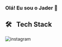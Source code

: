 ### Olá! Eu sou o Jader 👋

## 🛠 &nbsp; Tech Stack
![instagram](https://img.shields.io/badge/Instagram-E4405F?style=for-the-badge&logo=instagram&logoColor=white)&nbsp;

